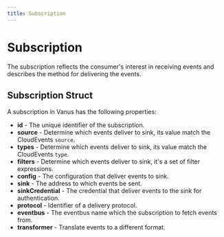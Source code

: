 ```yaml
---
title: Subscription
---
```


# Subscription

The subscription reflects the consumer's interest in receiving events and describes the method for delivering the events.

## Subscription Struct

A subscription in Vanus has the following properties:

- **id** - The unique identifier of the subscription.
- **source** - Determine which events deliver to sink, its value match the CloudEvents `source`.
- **types** - Determine which events deliver to sink, its value match the CloudEvents `type`.
- **filters** - Determine which events deliver to sink, it's a set of filter expressions.
- **config** - The configuration that deliver events to sink.
- **sink** - The address to which events be sent.
- **sinkCredential** - The credential that deliver events to the sink for authentication.
- **protocol** - Identifier of a delivery protocol.
- **eventbus** - The eventbus name which the subscription to fetch events from.
- **transformer** - Translate events to a different format.
